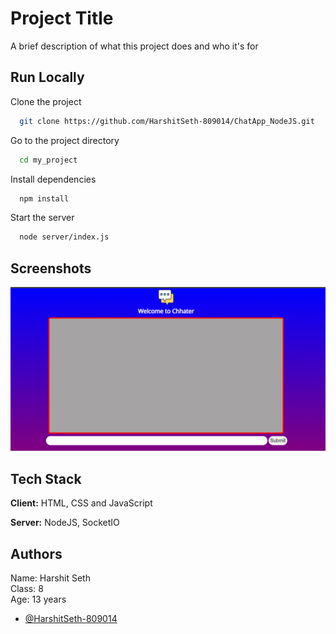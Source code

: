 
# Project Title

A brief description of what this project does and who it's for


## Run Locally

Clone the project

```bash
  git clone https://github.com/HarshitSeth-809014/ChatApp_NodeJS.git
```

Go to the project directory

```bash
  cd my_project
```

Install dependencies

```bash
  npm install
```

Start the server

```bash
  node server/index.js
```

  
## Screenshots

![App Screenshot](/Screenshots/Screenshot.png)

  
## Tech Stack

**Client:** HTML, CSS and JavaScript

**Server:** NodeJS, SocketIO

  
## Authors
Name: Harshit Seth\
Class: 8\
Age: 13 years
- [@HarshitSeth-809014](https://github.com/HarshitSeth-809014/)

  